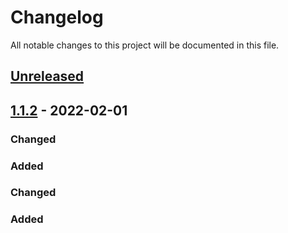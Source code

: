# Changelog

All notable changes to this project will be documented in this file.

## [Unreleased]

## [1.1.2] - 2022-02-01

### Changed

### Added

### Changed

### Added

[Unreleased]: https://github.com/yadavraju/DisneyCodeChallenge/compare/1.1.2...HEAD

[1.1.2]: https://github.com/yadavraju/DisneyCodeChallenge/compare/b419d4090ad1d8c8b07b784e1fe199dbbb9368f9...1.1.2
